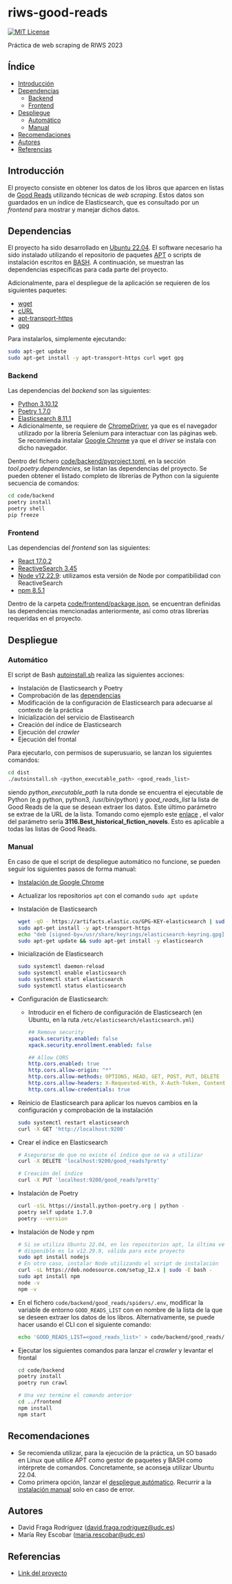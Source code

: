 # riws-good-reads <!-- omit in toc -->

[![MIT License][license-shield]][license-url]

Práctica de web scraping de RIWS 2023

## Índice <!-- omit in toc -->

* [Introducción](#introduccion)
* [Dependencias](#dependencias)
    + [Backend](#backend)
    + [Frontend](#frontend)
* [Despliegue](#despliegue)
    + [Automático](#automático)
    + [Manual](#manual)
* [Recomendaciones](#recomendaciones)
* [Autores](#autores)
* [Referencias](#referencias)

## Introducción

El proyecto consiste en obtener los datos de los libros que aparcen en listas
de [Good Reads](https://www.goodreads.com/) utilizando técnicas de
_web scraping_. Estos datos son guardados en un índice de Elasticsearch, que es
consultado por un _frontend_ para mostrar y manejar dichos datos.

## Dependencias

El proyecto ha sido desarrollado en
[Ubuntu 22.04](https://releases.ubuntu.com/jammy/). El software necesario
ha sido instalado utilizando el repositorio de paquetes
[APT](https://ubuntu.com/server/docs/package-management) o scripts de
instalación escritos en [BASH](https://es.wikipedia.org/wiki/Bash).
A continuación, se muestran las dependencias específicas para cada parte
del proyecto.

Adicionalmente, para el despliegue de la aplicación se requieren de los
siguientes paquetes:

* [wget](https://www.hostinger.es/tutoriales/usar-comando-wget/)
* [cURL](https://curl.se/)
* [apt-transport-https](https://manpages.ubuntu.com/manpages/focal/en/man1/apt-transport-https.1.html)
* [gpg](https://www.gnupg.org/)

Para instalarlos, simplemente ejecutando:

```bash
sudo apt-get update
sudo apt-get install -y apt-transport-https curl wget gpg
```

### Backend

Las dependencias del _backend_ son las siguientes:

* [Python 3.10.12](https://www.python.org/downloads/release/python-31012/)
* [Poetry 1.7.0](https://github.com/python-poetry/poetry/releases/tag/1.7.0)
* [Elasticsearch 8.11.1](https://github.com/elastic/elasticsearch/releases/tag/v8.11.1)
* Adicionalmente, se requiere de
[ChromeDriver](https://chromedriver.chromium.org/), ya que es el
navegador utilizado por la librería Selenium para interactuar con las páginas
web. Se recomienda instalar
[Google Chrome](https://www.google.com/intl/es_es/chrome/) ya que el _driver_
se instala con dicho navegador.

Dentro del fichero [code/backend/pyproject.toml](code/backend/pyproject.toml),
en la sección _tool.poetry.dependencies_, se listan las dependencias del
proyecto. Se pueden obtener el listado completo de librerías de Python con la
siguiente secuencia de comandos:

```bash
cd code/backend
poetry install
poetry shell
pip freeze
```

### Frontend
Las dependencias del _frontend_ son las siguientes:

* [React 17.0.2](https://github.com/facebook/react/blob/main/CHANGELOG.md#1702-march-22-2021)
* [ReactiveSearch 3.45](https://github.com/appbaseio/reactivesearch/releases/tag/v3.45.0)
* [Node v12.22.9](https://nodejs.org/en/blog/release/v12.22.9): utilizamos esta versión de Node por compatibilidad con
  ReactiveSearch
* [npm 8.5.1](https://www.npmjs.com/package/npm/v/8.5.1)

Dentro de la carpeta [code/frontend/package.json](code/frontend/package.json),
se encuentran definidas las dependencias mencionadas anteriormente, así como
otras librerías requeridas en el proyecto.

## Despliegue

### Automático

El script de Bash [autoinstall.sh](dist/autoinstall.sh) realiza las siguientes acciones:

* Instalación de Elasticsearch y Poetry
* Comprobación de las [dependencias](#dependencias)
* Modificación de la configuración de Elasticsearch para adecuarse al contexto
  de la práctica
* Inicialización del servicio de Elastisearch
* Creación del índice de Elasticsearch
* Ejecución del _crawler_
* Ejecución del frontal

Para ejecutarlo, con permisos de superusuario, se lanzan los siguientes
comandos:

```bash
cd dist
./autoinstall.sh <python_executable_path> <good_reads_list>
```

siendo _python_executable_path_ la ruta donde se encuentra el ejecutable de
Python (e.g python, python3, /usr/bin/python) y _good_reads_list_ la lista de
Good Reads de la que se desean extraer los datos. Este último parámetro se
extrae de la URL de la lista. Tomando como ejemplo este
[enlace](https://www.goodreads.com/list/show/3116.Best_historical_fiction_novels)
, el valor del parámetro sería **3116.Best_historical_fiction_novels**.
Esto es aplicable a todas las listas de Good Reads.

### Manual

En caso de que el script de despliegue automático no funcione, se pueden
seguir los siguientes pasos de forma manual:

* [Instalación de Google Chrome](https://www.google.com/intl/es_es/chrome/)

* Actualizar los repositorios `apt` con el comando `sudo apt update`
* Instalación de Elasticsearch

    ```bash
    wget -qO - https://artifacts.elastic.co/GPG-KEY-elasticsearch | sudo gpg --dearmor -o /usr/share/keyrings/elasticsearch-keyring.gpg
    sudo apt-get install -y apt-transport-https
    echo "deb [signed-by=/usr/share/keyrings/elasticsearch-keyring.gpg] https://artifacts.elastic.co/packages/8.x/apt stable main" | sudo tee /etc/apt/sources.list.d/elastic-8.x.list
    sudo apt-get update && sudo apt-get install -y elasticsearch
    ```

* Inicialización de Elasticsearch

    ```bash
    sudo systemctl daemon-reload
    sudo systemctl enable elasticsearch
    sudo systemctl start elasticsearch
    sudo systemctl status elasticsearch
    ```

* Configuración de Elasticsearch:
    + Introducir en el fichero de configuración de Elasticsearch
      (en Ubuntu, en la ruta `/etc/elasticsearch/elasticsearch.yml`)

        ```yml
        ## Remove security
        xpack.security.enabled: false
        xpack.security.enrollment.enabled: false

        ## Allow CORS
        http.cors.enabled: true
        http.cors.allow-origin: "*"
        http.cors.allow-methods: OPTIONS, HEAD, GET, POST, PUT, DELETE
        http.cors.allow-headers: X-Requested-With, X-Auth-Token, Content-Type, Content-Length
        http.cors.allow-credentials: true
        ```

* Reinicio de Elasticsearch para aplicar los nuevos cambios en la configuración
  y comprobación de la instalación

    ```bash
    sudo systemctl restart elasticsearch
    curl -X GET 'http://localhost:9200'
    ```

* Crear el índice en Elasticsearch

    ```bash
    # Asegurarse de que no existe el índice que se va a utilizar
    curl -X DELETE 'localhost:9200/good_reads?pretty'

    # Creación del índice
    curl -X PUT 'localhost:9200/good_reads?pretty'
    ```

* Instalación de Poetry

    ```bash
    curl -sSL https://install.python-poetry.org | python -
    poetry self update 1.7.0
    poetry --version
    ```

* Instalación de Node y npm

    ```bash
    # Si se utiliza Ubuntu 22.04, en los repositorios apt, la última version
    # disponible es la v12.29.9, válida para este proyecto
    sudo apt install nodejs
    # En otro caso, instalar Node utilizando el script de instalación
    curl -sL https://deb.nodesource.com/setup_12.x | sudo -E bash -
    sudo apt install npm
    node -v
    npm -v
    ```

* En el fichero `code/backend/good_reads/spiders/.env`, modificar la variable de
entorno `GOOD_READS_LIST` con en nombre de la lista de la que se deseen extraer
los datos de los libros. Alternativamente, se puede hacer usando el CLI con el
siguiente comando:

    ```bash
    echo 'GOOD_READS_LIST=<good_reads_list>' > code/backend/good_reads/spiders/.env
    ```

* Ejecutar los siguientes comandos para lanzar el _crawler_ y levantar el frontal

    ```bash
    cd code/backend
    poetry install
    poetry run crawl

    # Una vez termine el comando anterior
    cd ../frontend
    npm install
    npm start
    ```

## Recomendaciones

* Se recomienda utilizar, para la ejecución de la práctica, un SO basado en
  Linux que utilice APT como gestor de paquetes y BASH como intérprete de
  comandos. Concretamente, se aconseja utilizar Ubuntu 22.04.
* Como primera opción, lanzar el [despliegue autómatico](#automatico).
  Recurrir a la [instalación manual](#manual) solo en caso de error.

## Autores

* David Fraga Rodríguez (david.fraga.rodriguez@udc.es)
* María Rey Escobar (maria.rescobar@udc.es)

## Referencias

* [Link del proyecto](https://github.com/dfr99/riws-good-reads)

<!-- VARIABLES -->
[license-shield]:https://img.shields.io/badge/License-MIT-yellow.svg
[license-url]: https://github.com/torusware/ami-backup-lambdas/blob/main/LICENSE
